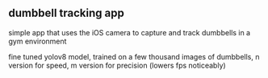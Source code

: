 ## dumbbell tracking app

simple app that uses the iOS camera to capture and track dumbbells in a gym environment

fine tuned yolov8 model, trained on a few thousand images of dumbbells, n version for speed, m version for precision (lowers fps noticeably)
